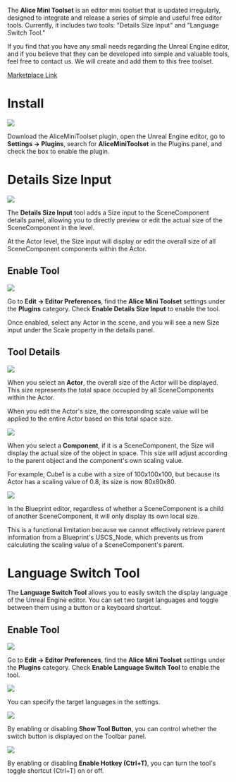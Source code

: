 The **Alice Mini Toolset** is an editor mini toolset that is updated irregularly, designed to integrate and release a series of simple and useful free editor tools. Currently, it includes two tools: "Details Size Input" and "Language Switch Tool."

If you find that you have any small needs regarding the Unreal Engine editor, and if you believe that they can be developed into simple and valuable tools, feel free to contact us. We will create and add them to this free toolset.


[Marketplace Link](https://www.unrealengine.com/marketplace/en-US/slug/8bab2139974b46e6801321db62c0eb3c)


# Install

<img src="Pic\01.png" style="margin: auto 0"/>

Download the AliceMiniToolset plugin, open the Unreal Engine editor, go to **Settings -> Plugins**, search for **AliceMiniToolset** in the Plugins panel, and check the box to enable the plugin.



# Details Size Input

<img src="Pic\03.png" style="margin: auto 0"/>

The **Details Size Input** tool adds a Size input to the SceneComponent details panel, allowing you to directly preview or edit the actual size of the SceneComponent in the level.

At the Actor level, the Size input will display or edit the overall size of all SceneComponent components within the Actor.



## Enable Tool

<img src="Pic\02.png" style="margin: auto 0"/>

Go to **Edit -> Editor Preferences**, find the **Alice Mini Toolset** settings under the **Plugins** category. Check **Enable Details Size Input** to enable the tool.

Once enabled, select any Actor in the scene, and you will see a new Size input under the Scale property in the details panel.



## Tool Details

<img src="Pic\04.png" style="margin: auto 0"/>

When you select an **Actor**, the overall size of the Actor will be displayed. This size represents the total space occupied by all SceneComponents within the Actor.

When you edit the Actor's size, the corresponding scale value will be applied to the entire Actor based on this total space size.



<img src="Pic\05.png" style="margin: auto 0"/>

When you select a **Component**, if it is a SceneComponent, the Size will display the actual size of the object in space. This size will adjust according to the parent object and the component's own scaling value.

For example, Cube1 is a cube with a size of 100x100x100, but because its Actor has a scaling value of 0.8, its size is now 80x80x80.



<img src="Pic/06.png" style="margin: auto 0"/>

In the Blueprint editor, regardless of whether a SceneComponent is a child of another SceneComponent, it will only display its own local size.

This is a functional limitation because we cannot effectively retrieve parent information from a Blueprint's USCS_Node, which prevents us from calculating the scaling value of a SceneComponent's parent.



# Language Switch Tool

The **Language Switch Tool** allows you to easily switch the display language of the Unreal Engine editor. You can set two target languages and toggle between them using a button or a keyboard shortcut.



## Enable Tool

<img src="Pic/07.png" style="margin: auto 0"/>

Go to **Edit -> Editor Preferences**, find the **Alice Mini Toolset** settings under the **Plugins** category. Check **Enable Language Switch Tool** to enable the tool.



<img src="Pic/09.png" style="margin: auto 0"/>

You can specify the target languages in the settings.



<img src="Pic/08.png" style="margin: auto 0"/>

By enabling or disabling **Show Tool Button**, you can control whether the switch button is displayed on the Toolbar panel.



<img src="Pic/10.png" style="margin: auto 0"/>

By enabling or disabling **Enable Hotkey (Ctrl+T)**, you can turn the tool's toggle shortcut (Ctrl+T) on or off.













